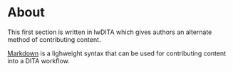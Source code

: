# About

This first section is written in lwDITA which gives authors an alternate method of contributing content.

[Markdown](http://www.markdownguide.org) is a lighweight syntax that can be used for contributing content into a DITA workflow.
